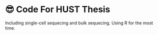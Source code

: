 # 😎 Code For HUST Thesis
Including single-cell sequecing and bulk sequecing. Using R for the most time.
